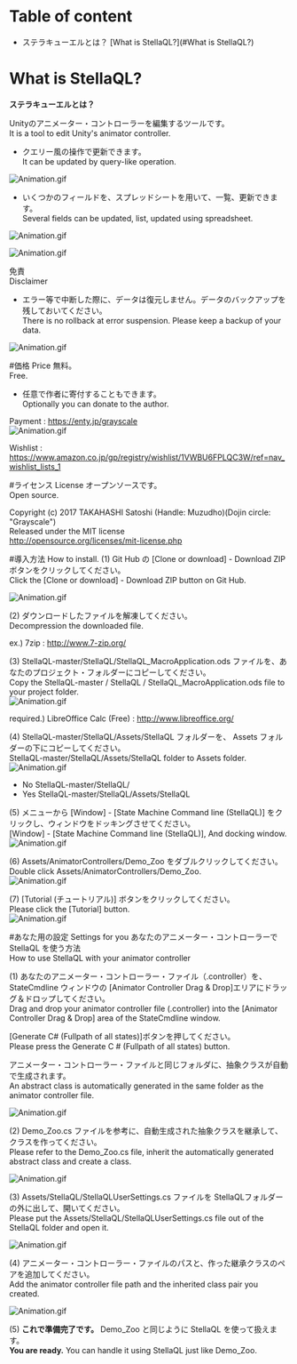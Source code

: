 ﻿# Table of content
- ステラキューエルとは？ [What is StellaQL?](#What is StellaQL?)

# What is StellaQL?
**ステラキューエルとは？**

Unityのアニメーター・コントローラーを編集するツールです。  
It is a tool to edit Unity's animator controller.  

- クエリー風の操作で更新できます。  
It can be updated by query-like operation.  

![Animation.gif](https://github.com/muzudho/StellaQL/blob/master/img/2017-02/201702160552a8b.png?raw=true)  

- いくつかのフィールドを、スプレッドシートを用いて、一覧、更新できます。  
Several fields can be updated, list, updated using spreadsheet.  

![Animation.gif](https://github.com/muzudho/StellaQL/blob/master/img/2017-02/201702160552a9b.png?raw=true)  

![Animation.gif](https://github.com/muzudho/StellaQL/blob/master/img/2017-02/201702160552a10b.png?raw=true)  

免責  
Disclaimer  

- エラー等で中断した際に、データは復元しません。データのバックアップを残しておいてください。  
There is no rollback at error suspension. Please keep a backup of your data.  

![Animation.gif](https://github.com/muzudho/StellaQL/blob/master/img/2017-02/201702110107a41b.png?raw=true)  

#価格 Price
無料。  
Free.  

- 任意で作者に寄付することもできます。  
Optionally you can donate to the author.  

Payment : https://enty.jp/grayscale  
![Animation.gif](https://github.com/muzudho/StellaQL/blob/master/img/2017-02/201702160807a2b.png?raw=true)  

Wishlist : https://www.amazon.co.jp/gp/registry/wishlist/1VWBU6FPLQC3W/ref=nav_wishlist_lists_1

#ライセンス License
オープンソースです。  
Open source.  

Copyright (c) 2017 TAKAHASHI Satoshi (Handle: Muzudho)(Dojin circle: "Grayscale")  
Released under the MIT license  
http://opensource.org/licenses/mit-license.php  

#導入方法 How to install.
(1) Git Hub の [Clone or download] - Download ZIP ボタンをクリックしてください。  
Click the [Clone or download] - Download ZIP button on Git Hub.  

![Animation.gif](https://github.com/muzudho/StellaQL/blob/master/img/2017-02/201702160807a1b.png?raw=true)  

(2) ダウンロードしたファイルを解凍してください。  
Decompression the downloaded file.   

ex.) 7zip : http://www.7-zip.org/  

(3) StellaQL-master/StellaQL/StellaQL_MacroApplication.ods ファイルを、あなたのプロジェクト・フォルダーにコピーしてください。  
Copy the StellaQL-master / StellaQL / StellaQL_MacroApplication.ods file to your project folder.  
![Animation.gif](https://github.com/muzudho/StellaQL/blob/master/img/2017-02/201702160428gif85.gif?raw=true)  

required.) LibreOffice Calc (Free) : http://www.libreoffice.org/  

(4) StellaQL-master/StellaQL/Assets/StellaQL フォルダーを、 Assets フォルダーの下にコピーしてください。  
StellaQL-master/StellaQL/Assets/StellaQL folder to Assets folder.  
![Animation.gif](https://github.com/muzudho/StellaQL/blob/master/img/2017-02/201702151752gif81.gif?raw=true)  

- No  StellaQL-master/StellaQL/
- Yes StellaQL-master/StellaQL/Assets/StellaQL

(5) メニューから [Window] - [State Machine Command line (StellaQL)] をクリックし、ウィンドウをドッキングさせてください。  
[Window] - [State Machine Command line (StellaQL)], And docking window.  
![Animation.gif](https://github.com/muzudho/StellaQL/blob/master/img/2017-02/201702151752gif82.gif?raw=true)  
                                     

(6) Assets/AnimatorControllers/Demo_Zoo をダブルクリックしてください。  
Double click Assets/AnimatorControllers/Demo_Zoo.  
![Animation.gif](https://github.com/muzudho/StellaQL/blob/master/img/2017-02/201702160428gif83.gif?raw=true)  

(7) [Tutorial (チュートリアル)] ボタンをクリックしてください。  
Please click the [Tutorial] button.  
![Animation.gif](https://github.com/muzudho/StellaQL/blob/master/img/2017-02/201702160428gif84.gif?raw=true)  

#あなた用の設定 Settings for you
あなたのアニメーター・コントローラーで StellaQL を使う方法  
How to use StellaQL with your animator controller  

(1) あなたのアニメーター・コントローラー・ファイル（.controller）を、StateCmdline ウィンドウの [Animator Controller Drag & Drop]エリアにドラッグ＆ドロップしてください。  
Drag and drop your animator controller file (.controller) into the [Animator Controller Drag & Drop] area of the StateCmdline window.  

[Generate C# (Fullpath of all states)]ボタンを押してください。  
Please press the Generate C # (Fullpath of all states) button.  

アニメーター・コントローラー・ファイルと同じフォルダに、抽象クラスが自動で生成されます。  
An abstract class is automatically generated in the same folder as the animator controller file.  

![Animation.gif](https://github.com/muzudho/StellaQL/blob/master/img/2017-02/201702160428gif86.gif?raw=true)  

(2) Demo_Zoo.cs ファイルを参考に、自動生成された抽象クラスを継承して、クラスを作ってください。  
Please refer to the Demo_Zoo.cs file, inherit the automatically generated abstract class and create a class.  

![Animation.gif](https://github.com/muzudho/StellaQL/blob/master/img/2017-02/201702160807a7b.png?raw=true)  

(3) Assets/StellaQL/StellaQLUserSettings.cs ファイルを StellaQLフォルダーの外に出して、開いてください。  
Please put the Assets/StellaQL/StellaQLUserSettings.cs file out of the StellaQL folder and open it.  

![Animation.gif](https://github.com/muzudho/StellaQL/blob/master/img/2017-02/201702170817gif87.gif?raw=true)  

(4) アニメーター・コントローラー・ファイルのパスと、作った継承クラスのペアを追加してください。  
Add the animator controller file path and the inherited class pair you created.  

![Animation.gif](https://github.com/muzudho/StellaQL/blob/master/img/2017-02/201702170820a11b.png?raw=true)  

(5) **これで準備完了です。** Demo_Zoo と同じように StellaQL を使って扱えます。  
**You are ready.** You can handle it using StellaQL just like Demo_Zoo.  

